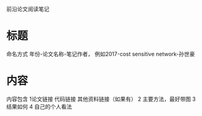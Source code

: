
前沿论文阅读笔记

# 标题
命名方式 年份-论文名称-笔记作者，
例如2017-cost sensitive network-孙世豪
# 内容
内容包含
1论文链接 代码链接 其他资料链接（如果有）
2 主要方法，最好带图
3 结果如何
4 自己的个人看法
